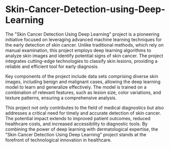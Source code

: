 # Skin-Cancer-Detection-using-Deep-Learning


The "Skin Cancer Detection Using Deep Learning" project is a pioneering initiative focused on leveraging advanced machine learning techniques for the early detection of skin cancer. Unlike traditional methods, which rely on manual examination, this project employs deep learning algorithms to analyze skin images and identify potential signs of skin cancer. The project integrates cutting-edge technologies to classify skin lesions, providing a reliable and efficient tool for early diagnosis.

Key components of the project include data sets comprising diverse skin images, including benign and malignant cases, allowing the deep learning model to learn and generalize effectively. The model is trained on a combination of relevant features, such as lesion size, color variations, and texture patterns, ensuring a comprehensive analysis.

This project not only contributes to the field of medical diagnostics but also addresses a critical need for timely and accurate detection of skin cancer. The potential impact extends to improved patient outcomes, reduced healthcare costs, and increased accessibility to diagnostic tools. By combining the power of deep learning with dermatological expertise, the "Skin Cancer Detection Using Deep Learning" project stands at the forefront of technological innovation in healthcare.
